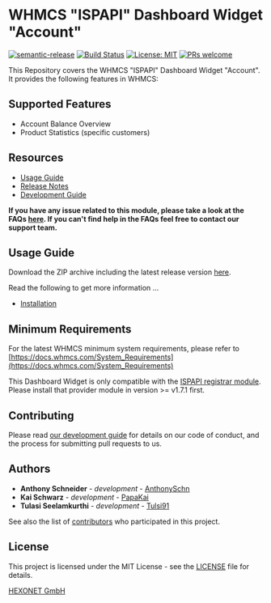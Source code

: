 # WHMCS "ISPAPI" Dashboard Widget "Account" #

[![semantic-release](https://img.shields.io/badge/%20%20%F0%9F%93%A6%F0%9F%9A%80-semantic--release-e10079.svg)](https://github.com/semantic-release/semantic-release)
[![Build Status](https://travis-ci.com/hexonet/whmcs-ispapi-widget-account.svg?branch=master)](https://travis-ci.com/hexonet/whmcs-ispapi-widget-account)
[![License: MIT](https://img.shields.io/badge/License-MIT-blue.svg)](https://opensource.org/licenses/MIT)
[![PRs welcome](https://img.shields.io/badge/PRs-welcome-brightgreen.svg)](https://github.com/hexonet/whmcs-ispapi-widget-account/blob/master/CONTRIBUTING.md)

This Repository covers the WHMCS "ISPAPI" Dashboard Widget "Account". It provides the following features in WHMCS:

## Supported Features ##

* Account Balance Overview
* Product Statistics (specific customers)

## Resources ##

* [Usage Guide](https://github.com/hexonet/whmcs-ispapi-widget-account/wiki/Usage-Guide)
* [Release Notes](https://github.com/hexonet/whmcs-ispapi-widget-account/releases)
* [Development Guide](https://github.com/hexonet/whmcs-ispapi-widget-account/wiki/Development-Guide)

**If you have any issue related to this module, please take a look at the FAQs [here](https://github.com/hexonet/whmcs-ispapi-widget-account/wiki/FAQs). If you can't find help in the FAQs feel free to contact our support team.**

## Usage Guide ##

Download the ZIP archive including the latest release version [here](https://github.com/hexonet/whmcs-ispapi-widget-account/raw/master/whmcs-ispapi-widget-account-latest.zip).

Read the following to get more information ...

* [Installation](https://github.com/hexonet/whmcs-ispapi-widget-account/wiki/Usage-Guide#installation)

## Minimum Requirements ##

For the latest WHMCS minimum system requirements, please refer to
[https://docs.whmcs.com/System_Requirements](https://docs.whmcs.com/System_Requirements)

This Dashboard Widget is only compatible with the [ISPAPI registrar module](https://github.com/hexonet/whmcs-ispapi-registrar). Please install that provider module in version >= v1.7.1 first.

## Contributing ##

Please read [our development guide](https://github.com/hexonet/whmcs-ispapi-widget-account/wiki/Development-Guide) for details on our code of conduct, and the process for submitting pull requests to us.

## Authors ##

* **Anthony Schneider** - *development* - [AnthonySchn](https://github.com/anthonyschn)
* **Kai Schwarz** - *development* - [PapaKai](https://github.com/papakai)
* **Tulasi Seelamkurthi** - *development* - [Tulsi91](https://github.com/tulsi91)

See also the list of [contributors](https://github.com/hexonet/whmcs-ispapi-widget-account/graphs/contributors) who participated in this project.

## License ##

This project is licensed under the MIT License - see the [LICENSE](https://github.com/hexonet/whmcs-ispapi-widget-account/blob/master/LICENSE) file for details.

[HEXONET GmbH](https://hexonet.net)
